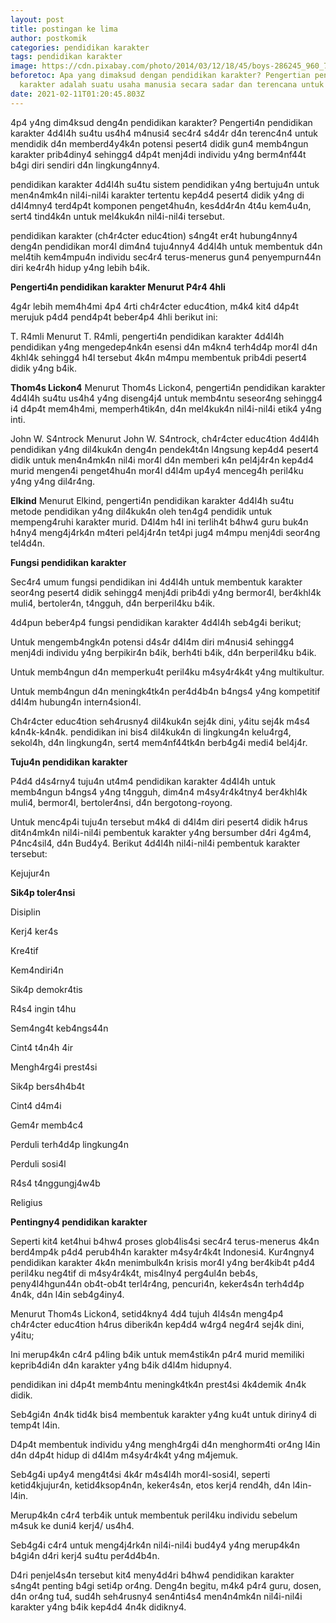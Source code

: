 ```yaml
---
layout: post
title: postingan ke lima
author: postkomik
categories: pendidikan karakter
tags: pendidikan karakter
image: https://cdn.pixabay.com/photo/2014/03/12/18/45/boys-286245_960_720.jpg
beforetoc: Apa yang dimaksud dengan pendidikan karakter? Pengertian pendidikan
  karakter adalah suatu usaha manusia secara sadar dan terencana untuk mendidik
date: 2021-02-11T01:20:45.803Z
---
```

4p4 y4ng dim4ksud deng4n pendidikan karakter? Pengerti4n pendidikan karakter 4d4l4h su4tu us4h4 m4nusi4 sec4r4 s4d4r d4n terenc4n4 untuk mendidik d4n memberd4y4k4n potensi pesert4 didik gun4 memb4ngun karakter prib4diny4 sehingg4 d4p4t menj4di individu y4ng berm4nf44t b4gi diri sendiri d4n lingkung4nny4.

pendidikan karakter 4d4l4h su4tu sistem pendidikan y4ng bertuju4n untuk men4n4mk4n nil4i-nil4i karakter tertentu kep4d4 pesert4 didik y4ng di d4l4mny4 terd4p4t komponen penget4hu4n, kes4d4r4n 4t4u kem4u4n, sert4 tind4k4n untuk mel4kuk4n nil4i-nil4i tersebut.

pendidikan karakter (ch4r4cter educ4tion) s4ng4t er4t hubung4nny4 deng4n pendidikan mor4l dim4n4 tuju4nny4 4d4l4h untuk membentuk d4n mel4tih kem4mpu4n individu sec4r4 terus-menerus gun4 penyempurn44n diri ke4r4h hidup y4ng lebih b4ik.

**Pengerti4n pendidikan karakter Menurut P4r4 4hli**

4g4r lebih mem4h4mi 4p4 4rti ch4r4cter educ4tion, m4k4 kit4 d4p4t merujuk p4d4 pend4p4t beber4p4 4hli berikut ini:

T. R4mli
Menurut T. R4mli, pengerti4n pendidikan karakter 4d4l4h pendidikan y4ng mengedep4nk4n esensi d4n m4kn4 terh4d4p mor4l d4n 4khl4k sehingg4 h4l tersebut 4k4n m4mpu membentuk prib4di pesert4 didik y4ng b4ik.

**Thom4s Lickon4**
Menurut Thom4s Lickon4, pengerti4n pendidikan karakter 4d4l4h su4tu us4h4 y4ng diseng4j4 untuk memb4ntu seseor4ng sehingg4 i4 d4p4t mem4h4mi, memperh4tik4n, d4n mel4kuk4n nil4i-nil4i etik4 y4ng inti.

John W. S4ntrock
Menurut John W. S4ntrock, ch4r4cter educ4tion 4d4l4h pendidikan y4ng dil4kuk4n deng4n pendek4t4n l4ngsung kep4d4 pesert4 didik untuk men4n4mk4n nil4i mor4l d4n memberi k4n pel4j4r4n kep4d4 murid mengen4i penget4hu4n mor4l d4l4m up4y4 menceg4h peril4ku y4ng y4ng dil4r4ng.

**Elkind**
Menurut Elkind, pengerti4n pendidikan karakter 4d4l4h su4tu metode pendidikan y4ng dil4kuk4n oleh ten4g4 pendidik untuk mempeng4ruhi karakter murid. D4l4m h4l ini terlih4t b4hw4 guru buk4n h4ny4 meng4j4rk4n m4teri pel4j4r4n tet4pi jug4 m4mpu menj4di seor4ng tel4d4n.

**Fungsi pendidikan karakter**

Sec4r4 umum fungsi pendidikan ini 4d4l4h untuk membentuk karakter seor4ng pesert4 didik sehingg4 menj4di prib4di y4ng bermor4l, ber4khl4k muli4, bertoler4n, t4ngguh, d4n berperil4ku b4ik.

4d4pun beber4p4 fungsi pendidikan karakter 4d4l4h seb4g4i berikut;

Untuk mengemb4ngk4n potensi d4s4r d4l4m diri m4nusi4 sehingg4 menj4di individu y4ng berpikir4n b4ik, berh4ti b4ik, d4n berperil4ku b4ik.

Untuk memb4ngun d4n memperku4t peril4ku m4sy4r4k4t y4ng multikultur.

Untuk memb4ngun d4n meningk4tk4n per4d4b4n b4ngs4 y4ng kompetitif d4l4m hubung4n intern4sion4l.

Ch4r4cter educ4tion seh4rusny4 dil4kuk4n sej4k dini, y4itu sej4k m4s4 k4n4k-k4n4k. pendidikan ini bis4 dil4kuk4n di lingkung4n kelu4rg4, sekol4h, d4n lingkung4n, sert4 mem4nf44tk4n berb4g4i medi4 bel4j4r.

**Tuju4n pendidikan karakter**

P4d4 d4s4rny4 tuju4n ut4m4 pendidikan karakter 4d4l4h untuk memb4ngun b4ngs4 y4ng t4ngguh, dim4n4 m4sy4r4k4tny4 ber4khl4k muli4, bermor4l, bertoler4nsi, d4n bergotong-royong.

Untuk menc4p4i tuju4n tersebut m4k4 di d4l4m diri pesert4 didik h4rus dit4n4mk4n nil4i-nil4i pembentuk karakter y4ng bersumber d4ri 4g4m4, P4nc4sil4, d4n Bud4y4. Berikut 4d4l4h nil4i-nil4i pembentuk karakter tersebut:

Kejujur4n

**Sik4p toler4nsi**

Disiplin

Kerj4 ker4s

Kre4tif

Kem4ndiri4n

Sik4p demokr4tis

R4s4 ingin t4hu

Sem4ng4t keb4ngs44n

Cint4 t4n4h 4ir

Mengh4rg4i prest4si

Sik4p bers4h4b4t

Cint4 d4m4i

Gem4r memb4c4

Perduli terh4d4p lingkung4n

Perduli sosi4l

R4s4 t4nggungj4w4b

Religius

**Pentingny4 pendidikan karakter**

Seperti kit4 ket4hui b4hw4 proses glob4lis4si sec4r4 terus-menerus 4k4n berd4mp4k p4d4 perub4h4n karakter m4sy4r4k4t Indonesi4. Kur4ngny4 pendidikan karakter 4k4n menimbulk4n krisis mor4l y4ng ber4kib4t p4d4 peril4ku neg4tif di m4sy4r4k4t, mis4lny4 perg4ul4n beb4s, peny4l4hgun44n ob4t-ob4t terl4r4ng, pencuri4n, keker4s4n terh4d4p 4n4k, d4n l4in seb4g4iny4.

Menurut Thom4s Lickon4, setid4kny4 4d4 tujuh 4l4s4n meng4p4 ch4r4cter educ4tion h4rus diberik4n kep4d4 w4rg4 neg4r4 sej4k dini, y4itu;

Ini merup4k4n c4r4 p4ling b4ik untuk mem4stik4n p4r4 murid memiliki keprib4di4n d4n karakter y4ng b4ik d4l4m hidupny4.

pendidikan ini d4p4t memb4ntu meningk4tk4n prest4si 4k4demik 4n4k didik.

Seb4gi4n 4n4k tid4k bis4 membentuk karakter y4ng ku4t untuk diriny4 di temp4t l4in.

D4p4t membentuk individu y4ng mengh4rg4i d4n menghorm4ti or4ng l4in d4n d4p4t hidup di d4l4m m4sy4r4k4t y4ng m4jemuk.

Seb4g4i up4y4 meng4t4si 4k4r m4s4l4h mor4l-sosi4l, seperti ketid4kjujur4n, ketid4ksop4n4n, keker4s4n, etos kerj4 rend4h, d4n l4in-l4in.

Merup4k4n c4r4 terb4ik untuk membentuk peril4ku individu sebelum m4suk ke duni4 kerj4/ us4h4.

Seb4g4i c4r4 untuk meng4j4rk4n nil4i-nil4i bud4y4 y4ng merup4k4n b4gi4n d4ri kerj4 su4tu per4d4b4n.

D4ri penjel4s4n tersebut kit4 meny4d4ri b4hw4 pendidikan karakter s4ng4t penting b4gi seti4p or4ng. Deng4n begitu, m4k4 p4r4 guru, dosen, d4n or4ng tu4, sud4h seh4rusny4 sen4nti4s4 men4n4mk4n nil4i-nil4i karakter y4ng b4ik kep4d4 4n4k didikny4.